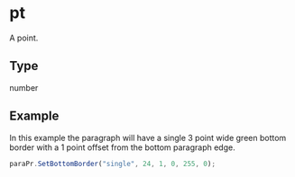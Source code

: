 # pt

A point.

## Type

number



## Example

In this example the paragraph will have a single 3 point wide green bottom border with a 1 point offset from the bottom paragraph edge.

```javascript editor-pdf
paraPr.SetBottomBorder("single", 24, 1, 0, 255, 0);
```
